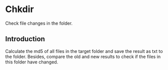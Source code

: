 # Chkdir

Check file changes in the folder.

## Introduction

Calculate the md5 of all files in the target folder and save the result as txt to the folder. Besides, compare the old and new results to check if the files in this folder have changed.
